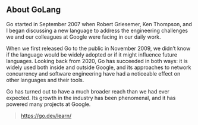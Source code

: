 ## About GoLang

Go started in September 2007 when Robert Griesemer, Ken Thompson, and I began discussing a new language to address the engineering challenges we and our colleagues at Google were facing in our daily work.

When we first released Go to the public in November 2009, we didn’t know if the language would be widely adopted or if it might influence future languages. Looking back from 2020, Go has succeeded in both ways: it is widely used both inside and outside Google, and its approaches to network concurrency and software engineering have had a noticeable effect on other languages and their tools.

Go has turned out to have a much broader reach than we had ever expected. Its growth in the industry has been phenomenal, and it has powered many projects at Google.

> https://go.dev/learn/
